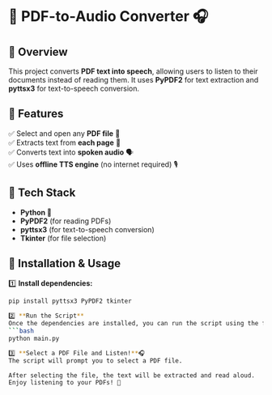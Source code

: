 # 📄 PDF-to-Audio Converter 🎧  

## 🔹 Overview  
This project converts **PDF text into speech**, allowing users to listen to their documents instead of reading them. It uses **PyPDF2** for text extraction and **pyttsx3** for text-to-speech conversion.  

## 🔹 Features  
✅ Select and open any **PDF file** 📂  
✅ Extracts text from **each page** 📝  
✅ Converts text into **spoken audio** 🗣️  
✅ Uses **offline TTS engine** (no internet required) 🎙️  

## 🔹 Tech Stack  
- **Python 🐍**  
- **PyPDF2** (for reading PDFs)  
- **pyttsx3** (for text-to-speech conversion)  
- **Tkinter** (for file selection)  

## 🔹 Installation & Usage  
1️⃣ **Install dependencies:**  
```bash
pip install pyttsx3 PyPDF2 tkinter 

2️⃣ **Run the Script**
Once the dependencies are installed, you can run the script using the following command:
```bash
python main.py

3️⃣ **Select a PDF File and Listen!**🎧
The script will prompt you to select a PDF file.

After selecting the file, the text will be extracted and read aloud.
Enjoy listening to your PDFs! 🎉

